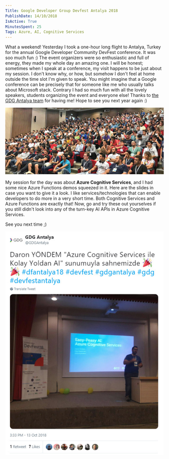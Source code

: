 ```yaml
---
Title: Google Developer Group Devfest Antalya 2018
PublishDate: 14/10/2018
IsActive: True
MinutesSpent: 25
Tags: Azure, AI, Cognitive Services
---
```


What a weekend! Yesterday I took a one-hour long flight to Antalya, Turkey for the annual Google Developer Community DevFest conference. It was soo much fun :) The event organizers were so enthusiastic and full of energy, they made my whole day an amazing one. I will be honest; sometimes when I speak at a conference, my visit happens to be just about my session. I don't know why, or how, but somehow I don't feel at home outside the time slot I'm given to speak. You might imagine that a Google conference can be precisely that for someone like me who usually talks about Microsoft stack. Contrary I had so much fun with all the lovely speakers, students organizing the event and everyone else! Thanks to [the GDG Antalya team](https://twitter.com/GDGAntalya) for having me! Hope to see you next year again :)

![Google DevFest Antalya](media/Cognitive-Services-Google-DevFest-Antalya/IMG_4591.JPG)

My session for the day was about **Azure Cognitive Services**, and I had some nice Azure Functions demos squeezed in it. Here are the slides in case you want to give it a look. I like services/technologies that can enable developers to do more in a very short time. Both Cognitive Services and Azure Functions are exactly that! Now, go and try these out yourselves if you still didn't look into any of the turn-key AI APIs in Azure Cognitive Services. 

See you next time ;)

![GDG Antalya on Twitter](media/Cognitive-Services-Google-DevFest-Antalya/tweet.JPG)